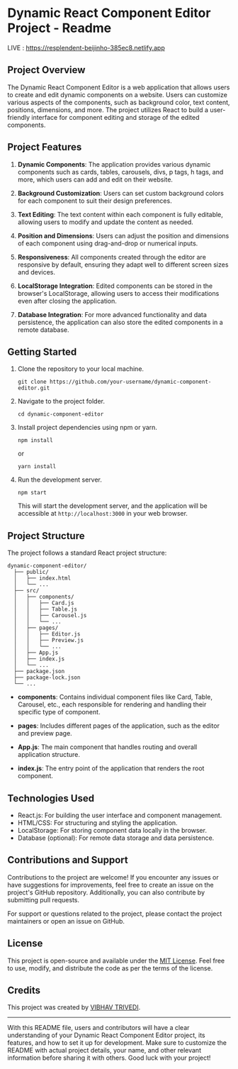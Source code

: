 # Dynamic React Component Editor Project - Readme
LIVE : https://resplendent-beijinho-385ec8.netlify.app

## Project Overview

The Dynamic React Component Editor is a web application that allows users to create and edit dynamic components on a website. Users can customize various aspects of the components, such as background color, text content, positions, dimensions, and more. The project utilizes React to build a user-friendly interface for component editing and storage of the edited components.

## Project Features

1. **Dynamic Components**: The application provides various dynamic components such as cards, tables, carousels, divs, p tags, h tags, and more, which users can add and edit on their website.

2. **Background Customization**: Users can set custom background colors for each component to suit their design preferences.

3. **Text Editing**: The text content within each component is fully editable, allowing users to modify and update the content as needed.

4. **Position and Dimensions**: Users can adjust the position and dimensions of each component using drag-and-drop or numerical inputs.

5. **Responsiveness**: All components created through the editor are responsive by default, ensuring they adapt well to different screen sizes and devices.

6. **LocalStorage Integration**: Edited components can be stored in the browser's LocalStorage, allowing users to access their modifications even after closing the application.

7. **Database Integration**: For more advanced functionality and data persistence, the application can also store the edited components in a remote database.

## Getting Started

1. Clone the repository to your local machine.
   
   ```
   git clone https://github.com/your-username/dynamic-component-editor.git
   ```

2. Navigate to the project folder.

   ```
   cd dynamic-component-editor
   ```

3. Install project dependencies using npm or yarn.

   ```
   npm install
   ```

   or

   ```
   yarn install
   ```

4. Run the development server.

   ```
   npm start
   ```

   This will start the development server, and the application will be accessible at `http://localhost:3000` in your web browser.

## Project Structure

The project follows a standard React project structure:

```
dynamic-component-editor/
  ├── public/
  │   ├── index.html
  │   └── ...
  ├── src/
  │   ├── components/
  │   │   ├── Card.js
  │   │   ├── Table.js
  │   │   ├── Carousel.js
  │   │   └── ...
  │   ├── pages/
  │   │   ├── Editor.js
  │   │   ├── Preview.js
  │   │   └── ...
  │   ├── App.js
  │   ├── index.js
  │   └── ...
  ├── package.json
  ├── package-lock.json
  └── ...
```

- **components**: Contains individual component files like Card, Table, Carousel, etc., each responsible for rendering and handling their specific type of component.

- **pages**: Includes different pages of the application, such as the editor and preview page.

- **App.js**: The main component that handles routing and overall application structure.

- **index.js**: The entry point of the application that renders the root component.

## Technologies Used

- React.js: For building the user interface and component management.
- HTML/CSS: For structuring and styling the application.
- LocalStorage: For storing component data locally in the browser.
- Database (optional): For remote data storage and data persistence.

## Contributions and Support

Contributions to the project are welcome! If you encounter any issues or have suggestions for improvements, feel free to create an issue on the project's GitHub repository. Additionally, you can also contribute by submitting pull requests.

For support or questions related to the project, please contact the project maintainers or open an issue on GitHub.

## License

This project is open-source and available under the [MIT License](https://opensource.org/licenses/MIT). Feel free to use, modify, and distribute the code as per the terms of the license.

## Credits

This project was created by [VIBHAV TRIVEDI](https://github.com/vibhavtrivediWEBDEV).

---

With this README file, users and contributors will have a clear understanding of your Dynamic React Component Editor project, its features, and how to set it up for development. Make sure to customize the README with actual project details, your name, and other relevant information before sharing it with others. Good luck with your project!
